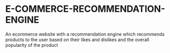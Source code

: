 # E-COMMERCE-RECOMMENDATION-ENGINE
An ecommerce website with a recommendation engine which recommends products to the user based on their likes and dislikes and the overall popularity of the product
